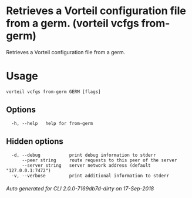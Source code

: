 # Retrieves a Vorteil configuration file from a germ. (vorteil vcfgs from-germ)

Retrieves a Vorteil configuration file from a germ.

# Usage

```
vorteil vcfgs from-germ GERM [flags]
```

## Options

```
  -h, --help   help for from-germ
```

## Hidden options

```
  -d, --debug           print debug information to stderr
      --peer string     route requests to this peer of the server
      --server string   server network address (default "127.0.0.1:7472")
  -v, --verbose         print additional information to stderr
```


###### Auto generated for CLI 2.0.0-7169db7d-dirty on 17-Sep-2018
